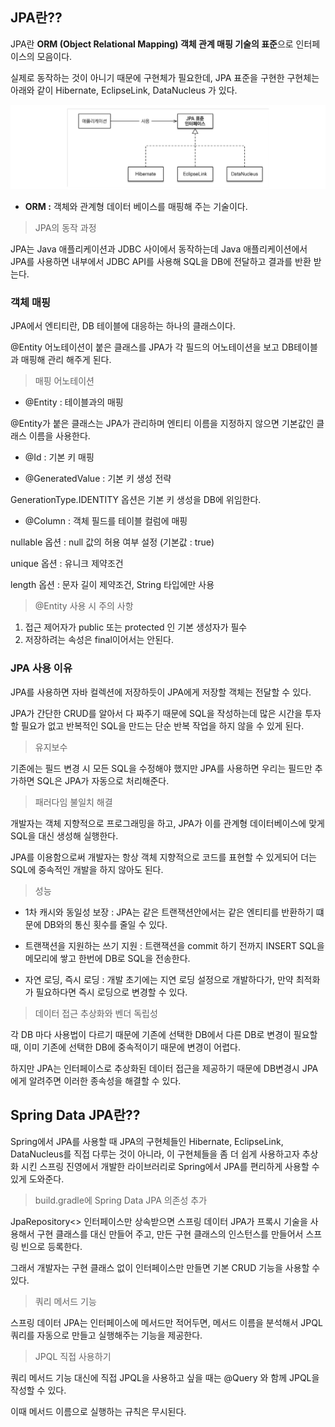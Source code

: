 ## JPA란??

JPA란 **ORM (Object Relational Mapping) 객체 관계 매핑 기술의 표준**으로 인터페이스의 모음이다.

실제로 동작하는 것이 아니기 때문에 구현체가 필요한데, JPA 표준을 구현한 구현체는 아래와 같이 Hibernate, EclipseLink, DataNucleus 가 있다. 

![alt text](image.png)

- **ORM :** 객체와 관계형 데이터 베이스를 매핑해 주는 기술이다.

> JPA의 동작 과정

JPA는 Java 애플리케이션과 JDBC 사이에서 동작하는데 Java 애플리케이션에서 JPA를 사용하면 내부에서 JDBC API를 사용해 SQL을 DB에 전달하고 결과를 반환 받는다.

### 객체 매핑

JPA에서 엔티티란, DB 테이블에 대응하는 하나의 클래스이다.

@Entity 어노테이션이 붙은 클래스를 JPA가 각 필드의 어노테이션을 보고 DB테이블과 매핑해 관리 해주게 된다.

> 매핑 어노테이션

- @Entity : 테이블과의 매핑

@Entity가 붙은 클래스는 JPA가 관리하며 엔티티 이름을 지정하지 않으면 기본값인 클래스 이름을 사용한다.

- @Id : 기본 키 매핑

- @GeneratedValue : 기본 키 생성 전략

GenerationType.IDENTITY 옵션은 기본 키 생성을 DB에 위임한다.

- @Column : 객체 필드를 테이블 컬럼에 매핑

nullable 옵션 : null 값의 허용 여부 설정 (기본값 : true)

unique 옵션 : 유니크 제약조건

length 옵션 : 문자 길이 제약조건, String 타입에만 사용

> @Entity 사용 시 주의 사항

1. 접근 제어자가 public 또는 protected 인 기본 생성자가 필수
2. 저장하려는 속성은 final이어서는 안된다.

### JPA 사용 이유

JPA를 사용하면 자바 컬렉션에 저장하듯이 JPA에게 저장할 객체는 전달할 수 있다.

JPA가 간단한 CRUD를 알아서 다 짜주기 때문에 SQL을 작성하는데 많은 시간을 투자할 필요가 없고 반복적인 SQL을 만드는 단순 반복 작업을 하지 않을 수 있게 된다.

> 유지보수

기존에는 필드 변경 시 모든 SQL을 수정해야 했지만 JPA를 사용하면 우리는 필드만 추가하면 SQL은 JPA가 자동으로 처리해준다.

> 패러다임 불일치 해결

개발자는 객체 지향적으로 프로그래밍을 하고, JPA가 이를 관계형 데이터베이스에 맞게 SQL을 대신 생성해 실행한다.

JPA를 이용함으로써 개발자는 항상 객체 지향적으로 코드를 표현할 수 있게되어 더는 SQL에 중속적인 개발을 하지 않아도 된다.

> 성능

- 1차 캐시와 동일성 보장 : JPA는 같은 트랜잭션안에서는 같은 엔티티를 반환하기 떄문에 DB와의 통신 횟수를 줄일 수 있다.

- 트랜잭션을 지원하는 쓰기 지원 : 트랜잭션을 commit 하기 전까지 INSERT SQL을 메모리에 쌓고 한번에 DB로 SQL을 전송한다.

- 자연 로딩, 즉시 로딩 : 개발 초기에는 지연 로딩 설정으로 개발하다가, 만약 최적화가 필요하다면 즉시 로딩으로 변경할 수 있다.

> 데이터 접근 추상화와 벤더 독립성

각 DB 마다 사용법이 다르기 때문에 기존에 선택한 DB에서 다른 DB로 변경이 필요할 때, 이미 기존에 선택한 DB에 중속적이기 때문에 변경이 어렵다.

하지만 JPA는 인터페이스로 추상화된 데이터 접근을 제공하기 때문에 DB변경시 JPA에게 알려주면 이러한 종속성을 해결할 수 있다.

## Spring Data JPA란??

Spring에서 JPA를 사용할 때 JPA의 구현체들인  Hibernate, EclipseLink, DataNucleus를 직접 다루는 것이 아니라, 이 구현체들을 좀 더 쉽게 사용하고자 추상화 시킨 스프링 진영에서 개발한 라이브러리로 Spring에서 JPA를 편리하게 사용할 수 있게 도와준다.

> build.gradle에 Spring Data JPA 의존성 추가 

JpaRepository<> 인터페이스만 상속받으면 스프링 데이터 JPA가 프록시 기술을 사용해서 구현 클래스를 대신 만들어 주고, 만든 구현 클래스의 인스턴스를 만들어서 스프링 빈으로 등록한다.

그래서 개발자는 구현 클래스 없이 인터페이스만 만들면 기본 CRUD 기능을 사용할 수 있다.

> 쿼리 메서드 기능

스프링 데이터 JPA는 인터페이스에 메서드만 적어두면, 메서드 이름을 분석해서 JPQL 쿼리를 자동으로 만들고 실행해주는 기능을 제공한다.

> JPQL 직접 사용하기

쿼리 메서드 기능 대신에 직접 JPQL을 사용하고 싶을 때는 @Query 와 함께 JPQL을 작성할 수 있다.

이때 메서드 이름으로 실행하는 규칙은 무시된다.